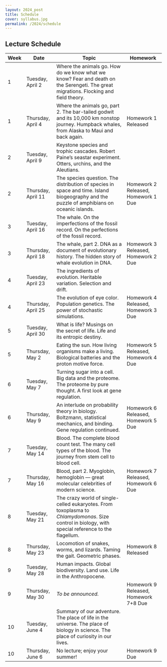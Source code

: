 ```yaml
---
layout: 2024_post
title: Schedule
cover: syllabus.jpg
permalink: /2024/schedule
---
```


## Lecture Schedule

| Week | Date | Topic | Homework |
| -- | -- | -- | -- |
| 1 | Tuesday, April 2 | Where the animals go. How do we know what we know? Fear and death on the Serengeti. The great migrations. Flocking and field theory. | |
| 1 | Thursday, April 4 | Where the animals go, part 2. The bar-tailed godwit and its 10,000 km nonstop journey. Humpback whales, from Alaska to Maui and back again. | Homework 1 Released |
| 2 | Tuesday, April 9 | Keystone species and trophic cascades. Robert Paine’s seastar experiment. Otters, urchins, and the Aleutians. | |
| 2 | Thursday, April 11 | The species question. The distribution of species in space and time. Island biogeography and the puzzle of amphibians on oceanic islands. | Homework 2 Released, Homework 1 Due |
| 3 | Tuesday, April 16 | The whale. On the imperfections of the fossil record. On the perfections of the fossil record. | |
| 3 | Thursday, April 18 | The whale, part 2. DNA as a document of evolutionary history. The hidden story of whale evolution in DNA. | Homework 3 Released, Homework 2 Due |
| 4 | Tuesday, April 23 | The ingredients of evolution. Heritable variation. Selection and drift. | |
| 4 | Thursday, April 25 | The evolution of eye color. Population genetics. The power of stochastic simulations. | Homework 4 Released, Homework 3 Due |
| 5 | Tuesday, April 30 | What is life? Musings on the secret of life. Life and its entropic destiny. | |
| 5 | Thursday, May 2 | Eating the sun. How living organisms make a living. Biological batteries and the proton motive force. | Homework 5 Released, Homework 4 Due |
| 6 | Tuesday, May 7 | Turning sugar into a cell. Big data and the proteome. The proteome by pure thought. A first look at gene regulation. | |
| 6 | Thursday, May 9 | An interlude on probability theory in biology. Boltzmann, statistical mechanics, and binding. Gene regulation continued. | Homework 6 Released, Homework 5 Due |
| 7 | Tuesday, May 14 | Blood. The complete blood count test. The many cell types of the blood. The journey from stem cell to blood cell. | |
| 7 | Thursday, May 16 | Blood, part 2. Myoglobin, hemoglobin — great molecular celebrities of modern science. | Homework 7 Released, Homework 6 Due |
| 8 | Tuesday, May 21 | The crazy world of single-celled eukaryotes. From toxoplasma to _Chlamydomonas_. Size control in biology, with special reference to the flagellum. | |
| 8 | Thursday, May 23 | Locomotion of snakes, worms, and lizards. Taming the gait. Geometric phases. | Homework 8 Released |
| 9 | Tuesday, May 28 | Human impacts. Global biodiversity. Land use. Life in the Anthropocene. | |
| 9 | Thursday, May 30 | _To be announced._ | Homework 9 Released, Homework 7+8 Due |
| 10 | Tuesday, June 4 | Summary of our adventure. The place of life in the universe. The place of biology in science. The place of curiosity in our lives. | |
| 10 | Thursday, June 6 | No lecture; enjoy your summer! | Homework 9 Due |